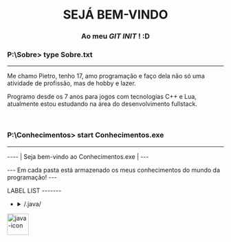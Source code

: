 

<h1 align="center">SEJÁ BEM-VINDO</h1>
<h3 align="center">Ao meu <i> GIT INIT</i> ! :D</h3>
<h3>P:\Sobre> type Sobre.txt</h3>

___


<p>Me chamo Pietro, tenho 17, amo programação e faço dela não só uma atividade de profissão, mas de hobby e lazer. 
  
Programo desde os 7 anos para jogos com tecnologias C++ e Lua, atualmente estou estudando na área do desenvolvimento fullstack.
</p>

<br>

<h3>P:\Conhecimentos> start Conhecimentos.exe</h3>

___

<p> ---- | Seja bem-vindo ao Conhecimentos.exe | --- </p>
<p> --- Em cada pasta está armazenado os meus conhecimentos do mundo da programação! --- </p>
<p> LABEL LIST -------

<ul>
<li><details>
  <summary> /.java/ </summary>
  <p>START ------ </p>
  <p>System.out.print( " SOBRE A LINGUAGEM: Uma consolídada linguagem de programação para todos os tipos de software e porte ")</p>
  <p>--------------------</p>
  <p>experiencia.java: Com a certificação Oracle Foundations, muita prática e café... (se você me entende :D ) venho melhorando e aprimorando meus conhecimentos em Java focando em criação de software desktop </p>
  <p>--------------------</p>
  <details>
    <summary>/.java/projetosJava/ </summary>
    <p>Ainda vazio.... :(</p>
  <details>
</details></li>

</ul>
<a href='https://postimg.cc/YvSGR653' target='_blank'><img height="50px" width="50px" src='https://i.postimg.cc/YvSGR653/java-icon.png' border='0' alt='java-icon'/></a>
